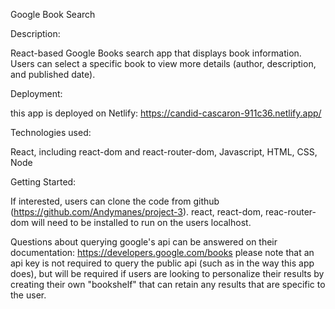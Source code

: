 Google Book Search

Description:

React-based Google Books search app that displays book information. Users can select a specific book to view more details (author, description, and published date).


Deployment:

this app is deployed on Netlify: https://candid-cascaron-911c36.netlify.app/


Technologies used:

React, including react-dom and react-router-dom, Javascript, HTML, CSS, Node


Getting Started:

If interested, users can clone the code from github (https://github.com/Andymanes/project-3). react, react-dom, reac-router-dom will need to be installed to run on the users localhost. 


Questions about querying google's api can be answered on their documentation:
https://developers.google.com/books
please note that an api key is not required to query the public api (such as in the way this app does), but will be required if users are looking to personalize their results by creating their own "bookshelf" that can retain any results that are specific to the user.
